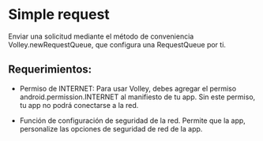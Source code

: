 # Simple request
Enviar una solicitud mediante el método de conveniencia Volley.newRequestQueue, que configura una RequestQueue por ti.

## Requerimientos: 

 - Permiso de INTERNET: Para usar Volley, debes agregar el permiso
   android.permission.INTERNET al manifiesto de tu app. Sin este
   permiso, tu app no podrá conectarse a la red.
   
 - Función de configuración de seguridad de la red. Permite que la app,
   personalize las opciones de seguridad de red de la app.
